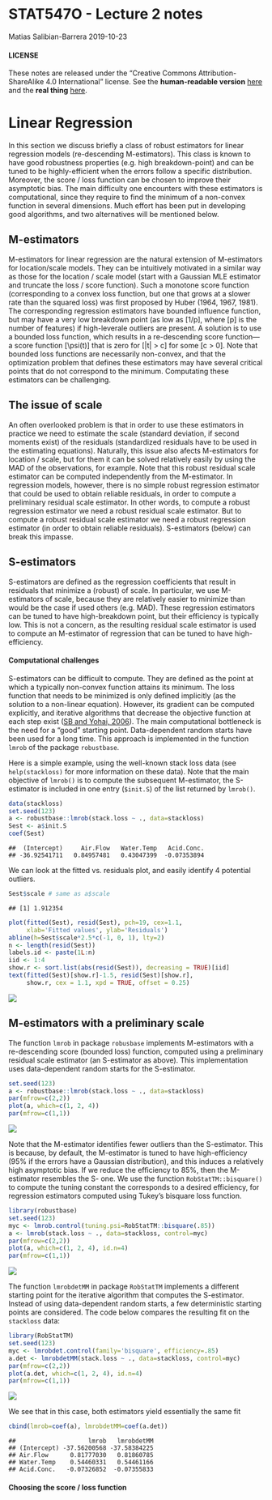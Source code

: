STAT547O - Lecture 2 notes
================
Matias Salibian-Barrera
2019-10-23

#### LICENSE

These notes are released under the “Creative Commons
Attribution-ShareAlike 4.0 International” license. See the
**human-readable version**
[here](https://creativecommons.org/licenses/by-sa/4.0/) and the **real
thing**
[here](https://creativecommons.org/licenses/by-sa/4.0/legalcode).

# Linear Regression

In this section we discuss briefly a class of robust estimators for
linear regression models (re-descending M-estimators). This class is
known to have good robustness properties (e.g. high breakdown-point) and
can be tuned to be highly-efficient when the errors follow a specific
distribution. Moreover, the score / loss function can be chosen to
improve their asymptotic bias. The main difficulty one encounters with
these estimators is computational, since they require to find the
minimum of a non-convex function in several dimensions. Much effort has
been put in developing good algorithms, and two alternatives will be
mentioned below.

## M-estimators

M-estimators for linear regression are the natural extension of
M-estimators for location/scale models. They can be intuitively
motivated in a similar way as those for the location / scale model
(start with a Gaussian MLE estimator and truncate the loss / score
function). Such a monotone score function (corresponding to a convex
loss function, but one that grows at a slower rate than the squared
loss) was first proposed by Huber (1964, 1967, 1981). The corresponding
regression estimators have bounded influence function, but may have a
very low breakdown point (as low as \[1/p\], where \[p\] is the number
of features) if high-leverale outliers are present. A solution is to use
a bounded loss function, which results in a re-descending score
function—a score function \[\psi(t)\] that is zero for \[|t| > c\] for
some \[c > 0\]. Note that bounded loss functions are necessarily
non-convex, and that the optimization problem that defines these
estimators may have several critical points that do not correspond to
the minimum. Computating these estimators can be challenging.

## The issue of scale

An often overlooked problem is that in order to use these estimators in
practice we need to estimate the scale (standard deviation, if second
moments exist) of the residuals (standardized residuals have to be used
in the estimating equations). Naturally, this issue also afects
M-estimators for location / scale, but for them it can be solved
relatively easily by using the MAD of the observations, for example.
Note that this robust residual scale estimator can be computed
independently from the M-estimator. In regression models, however, there
is no simple robust regression estimator that could be used to obtain
reliable residuals, in order to compute a preliminary residual scale
estimator. In other words, to compute a robust regression estimator we
need a robust residual scale estimator. But to compute a robust residual
scale estimator we need a robust regression estimator (in order to
obtain reliable residuals). S-estimators (below) can break this impasse.

## S-estimators

S-estimators are defined as the regression coefficients that result in
residuals that minimize a (robust) of scale. In particular, we use
M-estimators of scale, because they are relatively easier to minimize
than would be the case if used others (e.g. MAD). These regression
estimators can be tuned to have high-breakdown point, but their
efficiency is typically low. This is not a concern, as the resulting
residual scale estimator is used to compute an M-estimator of regression
that can be tuned to have high-efficiency.

#### Computational challenges

S-estimators can be difficult to compute. They are defined as the point
at which a typically non-convex function attains its minimum. The loss
function that needs to be minimized is only defined implicitly (as the
solution to a non-linear equation). However, its gradient can be
computed explicitly, and iterative algorithms that decrease the
objective function at each step exist ([SB and
Yohai, 2006](http://dx.doi.org/10.1198/106186006X113629)). The main
computational bottleneck is the need for a “good” starting point.
Data-dependent random starts have been used for a long time. This
approach is implemented in the function `lmrob` of the package
`robustbase`.

Here is a simple example, using the well-known stack loss data (see
`help(stackloss)` for more information on these data). Note that the
main objective of `lmrob()` is to compute the subsequent M-estimator,
the S-estimator is included in one entry (`$init.S`) of the list
returned by `lmrob()`.

``` r
data(stackloss)
set.seed(123)
a <- robustbase::lmrob(stack.loss ~ ., data=stackloss)
Sest <- a$init.S
coef(Sest)
```

    ##  (Intercept)     Air.Flow   Water.Temp   Acid.Conc. 
    ## -36.92541711   0.84957481   0.43047399  -0.07353894

We can look at the fitted vs. residuals plot, and easily identify 4
potential outliers.

``` r
Sest$scale # same as a$scale
```

    ## [1] 1.912354

``` r
plot(fitted(Sest), resid(Sest), pch=19, cex=1.1, 
     xlab='Fitted values', ylab='Residuals')
abline(h=Sest$scale*2.5*c(-1, 0, 1), lty=2)
n <- length(resid(Sest))
labels.id <- paste(1L:n)
iid <- 1:4
show.r <- sort.list(abs(resid(Sest)), decreasing = TRUE)[iid]
text(fitted(Sest)[show.r]-1.5, resid(Sest)[show.r], 
     show.r, cex = 1.1, xpd = TRUE, offset = 0.25)
```

![](Lecture2_files/figure-gfm/stackloss2-1.png)<!-- -->

## M-estimators with a preliminary scale

The function `lmrob` in package `robusbase` implements M-estimators with
a re-descending score (bounded loss) function, computed using a
preliminary residual scale estimator (an S-estimator as above). This
implementation uses data-dependent random starts for the S-estimator.

``` r
set.seed(123)
a <- robustbase::lmrob(stack.loss ~ ., data=stackloss)
par(mfrow=c(2,2))
plot(a, which=c(1, 2, 4))
par(mfrow=c(1,1))
```

![](Lecture2_files/figure-gfm/stackloss3-1.png)<!-- -->

Note that the M-estimator identifies fewer outliers than the
S-estimator. This is because, by default, the M-estimator is tuned to
have high-efficiency (95% if the errors have a Gaussian distribution),
and this induces a relatively high asymptotic bias. If we reduce the
efficiency to 85%, then the M-estimator resembles the S- one. We use the
function `RobStatTM::bisquare()` to compute the tuning constant the
corresponds to a desired efficiency, for regression estimators computed
using Tukey’s bisquare loss function.

``` r
library(robustbase)
set.seed(123)
myc <- lmrob.control(tuning.psi=RobStatTM::bisquare(.85))
a <- lmrob(stack.loss ~ ., data=stackloss, control=myc)
par(mfrow=c(2,2))
plot(a, which=c(1, 2, 4), id.n=4)
par(mfrow=c(1,1))
```

![](Lecture2_files/figure-gfm/stackloss4-1.png)<!-- -->

The function `lmrobdetMM` in package `RobStatTM` implements a different
starting point for the iterative algorithm that computes the
S-estimator. Instead of using data-dependent random starts, a few
deterministic starting points are considered. The code below compares
the resulting fit on the `stackloss` data:

``` r
library(RobStatTM)
set.seed(123)
myc <- lmrobdet.control(family='bisquare', efficiency=.85)
a.det <- lmrobdetMM(stack.loss ~ ., data=stackloss, control=myc)
par(mfrow=c(2,2))
plot(a.det, which=c(1, 2, 4), id.n=4)
par(mfrow=c(1,1))
```

![](Lecture2_files/figure-gfm/stackloss5-1.png)<!-- -->

We see that in this case, both estimators yield essentially the same fit

``` r
cbind(lmrob=coef(a), lmrobdetMM=coef(a.det))
```

    ##                    lmrob   lmrobdetMM
    ## (Intercept) -37.56200568 -37.58384225
    ## Air.Flow      0.81777030   0.81860785
    ## Water.Temp    0.54460331   0.54461166
    ## Acid.Conc.   -0.07326852  -0.07355833

#### Choosing the score / loss function
